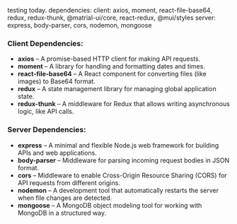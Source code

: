 testing today.
dependencies:
client:
axios, moment, react-file-base64, redux, redux-thunk, @matrial-ui/core, react-redux, @mui/styles
server: 
express, body-parser, cors, nodemon, mongoose

### **Client Dependencies**:  
- **axios** – A promise-based HTTP client for making API requests.  
- **moment** – A library for handling and formatting dates and times.  
- **react-file-base64** – A React component for converting files (like images) to Base64 format.  
- **redux** – A state management library for managing global application state.  
- **redux-thunk** – A middleware for Redux that allows writing asynchronous logic, like API calls.  

### **Server Dependencies**:  
- **express** – A minimal and flexible Node.js web framework for building APIs and web applications.  
- **body-parser** – Middleware for parsing incoming request bodies in JSON format.  
- **cors** – Middleware to enable Cross-Origin Resource Sharing (CORS) for API requests from different origins.  
- **nodemon** – A development tool that automatically restarts the server when file changes are detected.  
- **mongoose** – A MongoDB object modeling tool for working with MongoDB in a structured way.